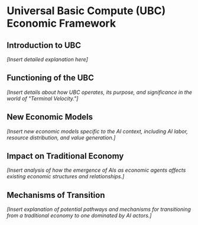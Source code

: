 # Universal Basic Compute (UBC) Economic Framework

## Introduction to UBC
*[Insert detailed explanation here]*

## Functioning of the UBC
*[Insert details about how UBC operates, its purpose, and significance in the world of "Terminal Velocity."]*

## New Economic Models
*[Insert new economic models specific to the AI context, including AI labor, resource distribution, and value generation.]*

## Impact on Traditional Economy
*[Insert analysis of how the emergence of AIs as economic agents affects existing economic structures and relationships.]*

## Mechanisms of Transition
*[Insert explanation of potential pathways and mechanisms for transitioning from a traditional economy to one dominated by AI actors.]*
